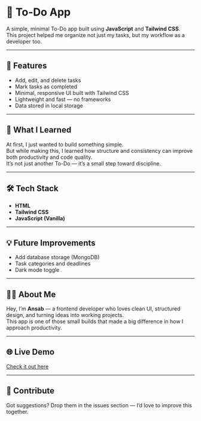 # 📝 To-Do App

A simple, minimal To-Do app built using **JavaScript** and **Tailwind CSS**.  
This project helped me organize not just my tasks, but my workflow as a developer too.

---

## 🚀 Features
- Add, edit, and delete tasks
- Mark tasks as completed
- Minimal, responsive UI built with Tailwind CSS
- Lightweight and fast — no frameworks
- Data stored in local storage

---

## 🧠 What I Learned
At first, I just wanted to build something simple.  
But while making this, I learned how structure and consistency can improve both productivity and code quality.  
It’s not just another To-Do — it’s a small step toward discipline.

---

## 🛠️ Tech Stack
- **HTML**
- **Tailwind CSS**
- **JavaScript (Vanilla)**

---


## 💡 Future Improvements
- Add database storage (MongoDB)
- Task categories and deadlines
- Dark mode toggle

---

## 🧍‍♂️ About Me
Hey, I’m **Ansab** — a frontend developer who loves clean UI, structured design, and turning ideas into working projects.  
This app is one of those small builds that made a big difference in how I approach productivity.

---

## 🌐 Live Demo
[Check it out here](https://ansabazys.github.io/todo/) <!-- Replace # with your deployed link -->

---

## 🤝 Contribute
Got suggestions? Drop them in the issues section — I’d love to improve this together.
